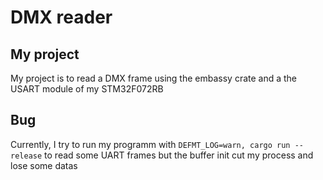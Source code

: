 # DMX reader

## My project
My project is to read a DMX frame using the embassy crate and a the USART module of my STM32F072RB

## Bug
Currently, I try to run my programm with ``DEFMT_LOG=warn, cargo run --release`` to read some UART frames but the buffer init cut my process and lose some datas 



